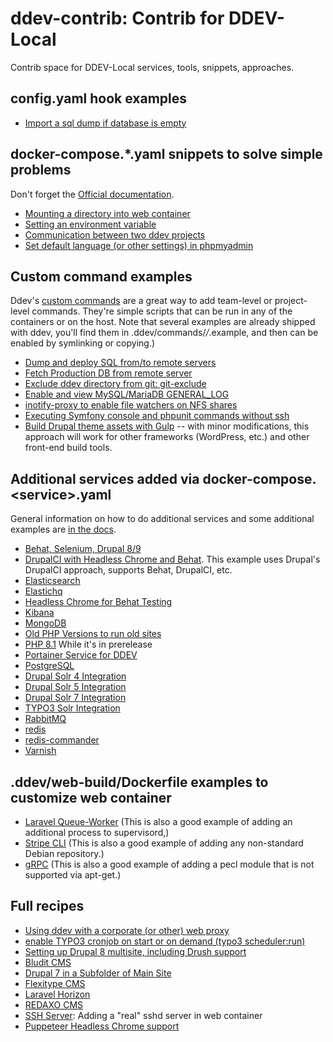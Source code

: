 # ddev-contrib: Contrib for DDEV-Local

Contrib space for DDEV-Local services, tools, snippets, approaches.

## config.yaml hook examples

* [Import a sql dump if database is empty](hook-examples/import-db-if-empty/)

## docker-compose.*.yaml snippets to solve simple problems

Don't forget the [Official documentation](https://ddev.readthedocs.io/en/stable/users/extend/custom-compose-files/).

* [Mounting a directory into web container](docker-compose-snippets/mounting-directory/)
* [Setting an environment variable](docker-compose-snippets/environment-variable/docker-compose.env.yaml)
* [Communication between two ddev projects](docker-compose-snippets/project-communication/)
* [Set default language (or other settings) in phpmyadmin](docker-compose-snippets/phpmyadmin-user-settings/)

## Custom command examples

Ddev's [custom commands](https://ddev.readthedocs.io/en/latest/users/extend/custom-commands/) are a great way to add team-level or project-level commands. They're simple scripts that can be run in any of the containers or on the host. Note that several examples are already shipped with ddev, you'll find them in .ddev/commands/*/*.example, and then can be enabled by symlinking or copying.)

* [Dump and deploy SQL from/to remote servers](custom-commands/dump-and-deploy-db/)
* [Fetch Production DB from remote server](custom-commands/fetchproductiondb/)
* [Exclude ddev directory from git: git-exclude](custom-commands/git-exclude)
* [Enable and view MySQL/MariaDB GENERAL_LOG](custom-commands/general-log/)
* [inotify-proxy to enable file watchers on NFS shares](custom-commands/inotify-proxy)
* [Executing Symfony console and phpunit commands without ssh](custom-commands/symfony/)
* [Build Drupal theme assets with Gulp](custom-commands/gulp) -- with minor modifications, this approach will work for other frameworks (WordPress, etc.) and other front-end build tools.

## Additional services added via docker-compose.\<service\>.yaml

General information on how to do additional services and some additional examples are [in the docs](https://ddev.readthedocs.io/en/latest/users/extend/additional-services/).

* [Behat, Selenium, Drupal 8/9](docker-compose-services/drupal8-behat-selenium)
* [DrupalCI with Headless Chrome and Behat](docker-compose-services/drupalci-chromedriver). This example uses Drupal's DrupalCI approach, supports Behat, DrupalCI, etc.
* [Elasticsearch](docker-compose-services/elasticsearch)
* [Elastichq](docker-compose-services/elastichq)
* [Headless Chrome for Behat Testing](docker-compose-services/headless-chrome)
* [Kibana](docker-compose-services/kibana)
* [MongoDB](docker-compose-services/mongodb/)
* [Old PHP Versions to run old sites](docker-compose-services/old_php)
* [PHP 8.1](docker-compose-services/php8_1) While it's in prerelease
* [Portainer Service for DDEV](docker-compose-services/portainer)
* [PostgreSQL](docker-compose-services/postgres/)
* [Drupal Solr 4 Integration](docker-compose-services/solr-4)
* [Drupal Solr 5 Integration](docker-compose-services/solr-5)
* [Drupal Solr 7 Integration](docker-compose-services/solr-7)
* [TYPO3 Solr Integration](docker-compose-services/typo3-solr)
* [RabbitMQ](docker-compose-services/rabbitmq)
* [redis](docker-compose-services/redis)
* [redis-commander](docker-compose-services/redis-commander)
* [Varnish](docker-compose-services/varnish)

## .ddev/web-build/Dockerfile examples to customize web container

* [Laravel Queue-Worker](web-container-dockerfiles/laravel-queue-worker) (This is also a good example of adding an additional process to supervisord,)
* [Stripe CLI](web-container-dockerfiles/stripe-cli) (This is also a good example of adding any non-standard Debian repository.)
* [gRPC](web-web-container-dockerfiles/grpc) (This is also a good example of adding a pecl module that is not supported via apt-get.)

## Full recipes

* [Using ddev with a corporate (or other) web proxy](recipes/proxy)
* [enable TYPO3 cronjob on start or on demand (typo3 scheduler:run)](recipes/cronjob/)
* [Setting up Drupal 8 multisite, including Drush support](recipes/drupal8-multisite/)
* [Bludit CMS](recipes/bludit-cms)
* [Drupal 7 in a Subfolder of Main Site](recipes/drupal7-subfolder)
* [Flexitype CMS](recipes/flexitype-cms)
* [Laravel Horizon](recipes/laravel-horizon)
* [REDAXO CMS](recipes/redaxo-cms)
* [SSH Server](recipes/sshd): Adding a "real" sshd server in web container
* [Puppeteer Headless Chrome support](recipes/puppeteer-headless-chrome-support/README.md)

